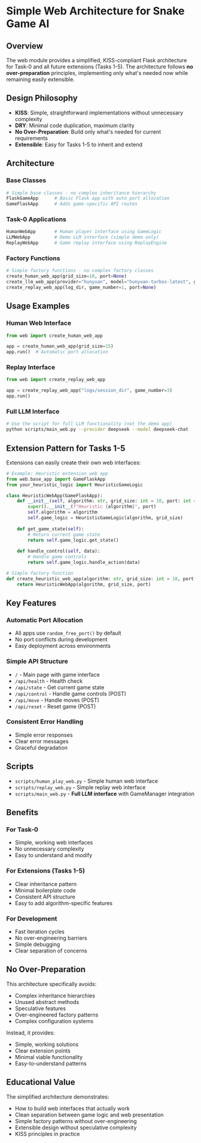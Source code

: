 # Simple Web Architecture for Snake Game AI

## Overview

The web module provides a simplified, KISS-compliant Flask architecture for Task-0 and all future extensions (Tasks 1-5). The architecture follows **no over-preparation** principles, implementing only what's needed now while remaining easily extensible.

## Design Philosophy

- **KISS**: Simple, straightforward implementations without unnecessary complexity
- **DRY**: Minimal code duplication, maximum clarity
- **No Over-Preparation**: Build only what's needed for current requirements
- **Extensible**: Easy for Tasks 1-5 to inherit and extend

## Architecture

### Base Classes

```python
# Simple base classes - no complex inheritance hierarchy
FlaskGameApp      # Basic Flask app with auto port allocation
GameFlaskApp      # Adds game-specific API routes
```

### Task-0 Applications

```python
HumanWebApp       # Human player interface using GameLogic
LLMWebApp         # Demo LLM interface (simple demo only)
ReplayWebApp      # Game replay interface using ReplayEngine
```

### Factory Functions

```python
# Simple factory functions - no complex factory classes
create_human_web_app(grid_size=10, port=None)
create_llm_web_app(provider="hunyuan", model="hunyuan-turbos-latest", grid_size=10, port=None)
create_replay_web_app(log_dir, game_number=1, port=None)
```

## Usage Examples

### Human Web Interface
```python
from web import create_human_web_app

app = create_human_web_app(grid_size=15)
app.run()  # Automatic port allocation
```

### Replay Interface
```python
from web import create_replay_web_app

app = create_replay_web_app("logs/session_dir", game_number=3)
app.run()
```

### Full LLM Interface
```bash
# Use the script for full LLM functionality (not the demo app)
python scripts/main_web.py --provider deepseek --model deepseek-chat
```

## Extension Pattern for Tasks 1-5

Extensions can easily create their own web interfaces:

```python
# Example: Heuristic extension web app
from web.base_app import GameFlaskApp
from your_heuristic_logic import HeuristicGameLogic

class HeuristicWebApp(GameFlaskApp):
    def __init__(self, algorithm: str, grid_size: int = 10, port: int = None):
        super().__init__(f"Heuristic {algorithm}", port)
        self.algorithm = algorithm
        self.game_logic = HeuristicGameLogic(algorithm, grid_size)
    
    def get_game_state(self):
        # Return current game state
        return self.game_logic.get_state()
    
    def handle_control(self, data):
        # Handle game controls
        return self.game_logic.handle_action(data)

# Simple factory function
def create_heuristic_web_app(algorithm: str, grid_size: int = 10, port: int = None):
    return HeuristicWebApp(algorithm, grid_size, port)
```

## Key Features

### Automatic Port Allocation
- All apps use `random_free_port()` by default
- No port conflicts during development
- Easy deployment across environments

### Simple API Structure
- `/` - Main page with game interface
- `/api/health` - Health check
- `/api/state` - Get current game state
- `/api/control` - Handle game controls (POST)
- `/api/move` - Handle moves (POST)
- `/api/reset` - Reset game (POST)

### Consistent Error Handling
- Simple error responses
- Clear error messages
- Graceful degradation

## Scripts

- `scripts/human_play_web.py` - Simple human web interface
- `scripts/replay_web.py` - Simple replay web interface  
- `scripts/main_web.py` - **Full LLM interface** with GameManager integration

## Benefits

### For Task-0
- Simple, working web interfaces
- No unnecessary complexity
- Easy to understand and modify

### For Extensions (Tasks 1-5)
- Clear inheritance pattern
- Minimal boilerplate code
- Consistent API structure
- Easy to add algorithm-specific features

### For Development
- Fast iteration cycles
- No over-engineering barriers
- Simple debugging
- Clear separation of concerns

## No Over-Preparation

This architecture specifically avoids:
- Complex inheritance hierarchies
- Unused abstract methods
- Speculative features
- Over-engineered factory patterns
- Complex configuration systems

Instead, it provides:
- Simple, working solutions
- Clear extension points
- Minimal viable functionality
- Easy-to-understand patterns

## Educational Value

The simplified architecture demonstrates:
- How to build web interfaces that actually work
- Clean separation between game logic and web presentation
- Simple factory patterns without over-engineering
- Extensible design without speculative complexity
- KISS principles in practice 